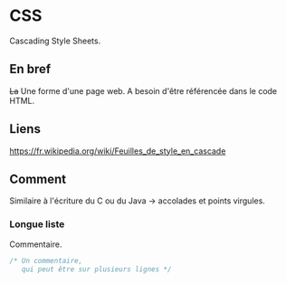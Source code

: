 # CSS 
Cascading Style Sheets. 

## En bref 
~~La~~ Une forme d'une page web. 
A besoin d'être référencée dans le code HTML. 

## Liens 
https://fr.wikipedia.org/wiki/Feuilles_de_style_en_cascade 


## Comment 
Similaire à l'écriture du C ou du Java -> accolades et points virgules. 

### Longue liste 
Commentaire. 
```css
/* Un commentaire, 
   qui peut être sur plusieurs lignes */
```

